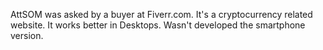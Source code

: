 AttSOM was asked by a buyer at Fiverr.com.
It's a cryptocurrency related website.
It works better in Desktops. Wasn't developed the smartphone version.
